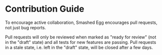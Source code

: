 # Contribution Guide

To encourage active collaboration, Smashed Egg encourages pull requests, not just bug reports. 

Pull requests will only be reviewed when marked as "ready for review" (not in the "draft" state) and all tests for new features are passing. 
Pull requests in a stale state, i.e. left in the "draft" state, will be closed after a few days.
